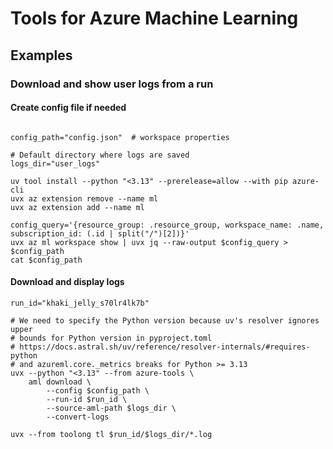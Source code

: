 # Tools for Azure Machine Learning

## Examples

### Download and show user logs from a run

#### Create config file if needed

```shell

config_path="config.json"  # workspace properties

# Default directory where logs are saved
logs_dir="user_logs"

uv tool install --python "<3.13" --prerelease=allow --with pip azure-cli
uvx az extension remove --name ml
uvx az extension add --name ml

config_query='{resource_group: .resource_group, workspace_name: .name, subscription_id: (.id | split("/")[2])}'
uvx az ml workspace show | uvx jq --raw-output $config_query > $config_path
cat $config_path
```

#### Download and display logs

```shell
run_id="khaki_jelly_s70lr4lk7b"

# We need to specify the Python version because uv's resolver ignores upper
# bounds for Python version in pyproject.toml
# https://docs.astral.sh/uv/reference/resolver-internals/#requires-python
# and azureml.core._metrics breaks for Python >= 3.13
uvx --python "<3.13" --from azure-tools \
    aml download \
        --config $config_path \
        --run-id $run_id \
        --source-aml-path $logs_dir \
        --convert-logs

uvx --from toolong tl $run_id/$logs_dir/*.log
```
